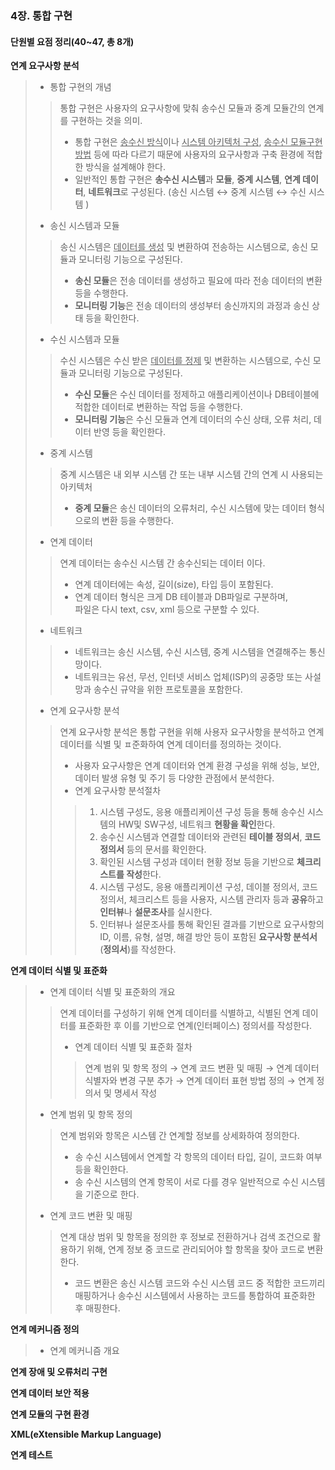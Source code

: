 

### 4장. 통합 구현

#### 단원별 요점 정리(40~47, 총 8개) 

**연계 요구사항 분석**

> - 통합 구현의 개념 
>
> > 통합 구현은 사용자의 요구사항에 맞춰 송수신 모듈과 중계 모듈간의 연계를 구현하는 것을 의미.
> >
> > * 통합 구현은 <u>송수신 방식</u>이나 <u>시스템 아키텍처 구성</u>, <u>송수신 모듈구현 방법</u> 등에 따라 다르기 때문에 사용자의 요구사항과 구축 환경에 적합한 방식을 설계해야 한다. 
> > * 일반적인 통합 구현은 **송수신 시스템**과 **모듈**, **중계 시스템**, **연계 데이터**, **네트워크**로 구성된다. (송신 시스템 ↔ 중계 시스템 ↔ 수신 시스템 )
>
> - 송신 시스템과 모듈 
>
> > 송신 시스템은 <u>데이터를 생성</u> 및 변환하여 전송하는 시스템으로, 송신 모듈과 모니터링 기능으로 구성된다. 
> >
> > * **송신 모듈**은 전송 데이터를 생성하고 필요에 따라 전송 데이터의 변환 등을 수행한다. 
> > * **모니터링 기능**은 전송 데이터의 생성부터 송신까지의 과정과 송신 상태 등을 확인한다. 
>
> - 수신 시스템과 모듈 
>
> > 수신 시스템은 수신 받은 <u>데이터를 정제</u> 및 변환하는 시스템으로, 수신 모듈과 모니터링 기능으로 구성된다. 
> >
> > * **수신 모듈**은 수신 데이터를 정제하고 애플리케이션이나 DB테이블에 적합한 데이터로 변환하는 작업 등을 수행한다. 
> > * **모니터링 기능**은 수신 모듈과 연계 데이터의 수신 상태, 오류 처리, 데이터 반영 등을 확인한다. 
>
> - 중계 시스템 
>
> > 중계 시스템은 내 외부 시스템 간 또는 내부 시스템 간의 연계 시 사용되는 아키텍처
> >
> > * **중계 모듈**은 송신 데이터의 오류처리, 수신 시스템에 맞는 데이터 형식으로의 변환 등을 수행한다. 
>
> - 연계 데이터 
>
> > 연계 데이터는 송수신 시스템 간 송수신되는 데이터 이다. 
> >
> > - 연계 데이터에는 속성, 길이(size), 타입 등이 포함된다. 
> > - 연계 데이터 형식은 크게 DB 테이블과 DB파일로 구분하며,<br>파일은 다시 text, csv, xml 등으로 구분할 수 있다. 
>
> - 네트워크 
>
> > - 네트워크는 송신 시스템, 수신 시스템, 중계 시스템을 연결해주는 통신망이다. 
> > - 네트워크는 유선, 무선, 인터넷 서비스 업체(ISP)의 공중망 또는 사설망과 송수신 규약을 위한 프로토콜을 포함한다. 
>
> 
>
> - 연계 요구사항 분석
>
> > 연계 요구사항 분석은 통합 구현을 위해 사용자 요구사항을 분석하고 연계 데이터를 식별 및 ㅍ준화하여 연계 데이터를 정의하는 것이다. 
> >
> > * 사용자 요구사항은 연계 데이터와 연계 환경 구성을 위해 성능, 보안, 데이터 발생 유형 및 주기 등 다양한 관점에서 분석한다. 
> > * 연계 요구사항 분석절차 
> >
> > > 1. 시스템 구성도, 응용 애플리케이션 구성 등을 통해 송수신 시스템의 HW및 SW구성, 네트워크 **현황을 확인**한다. 
> > > 2. 송수신 시스템과 연결할 데이터와 관련된 **테이블 정의서**, **코드 정의서** 등의 문서를 확인한다. 
> > > 3. 확인된 시스템 구성과 데이터 현황 정보 등을 기반으로 **체크리스트를 작성**한다. 
> > > 4. 시스템 구성도, 응용 애플리케이션 구성, 데이블 정의서, 코드 정의서, 체크리스트 등을 사용자, 시스템 관리자 등과 **공유**하고 **인터뷰**나 **설문조사**를 실시한다. 
> > > 5. 인터뷰나 설문조사를 통해 확인된 결과를 기반으로 요구사항의 ID, 이름, 유형, 설명, 해결 방안 등이 포함된 **요구사항 분석서**(**정의서**)를 작성한다. 

**연계 데이터 식별 및 표준화**

> - 연계 데이터 식별 및 표준화의 개요 
>
> > 연계 데이터를 구성하기 위해 연계 데이터를 식별하고, 식별된 연계 데이터를 표준화한 후 이를 기반으로 연계(인터페이스) 정의서를 작성한다. 
> >
> > * 연계 데이터 식별 및 표준화 절차 
> >
> > > 연계 범위 및 항목 정의 → 연계 코드 변환 및 매핑 → 연계 데이터 식별자와 변경 구분 추가 → 연계 데이터 표현 방법 정의 → 연계 정의서 및 명세서 작성 
>
> - 연계 범위 및 항목 정의
>
> > 연계 범위와 항목은 시스템 간 연계할 정보를 상세화하여 정의한다. 
> >
> > * 송 수신 시스템에서 연계할 각 항목의 데이터 타입, 길이, 코드화 여부 등을 확인한다. 
> > * 송 수신 시스템의 연계 항목이 서로 다를 경우 일반적으로 수신 시스템을 기준으로 한다. 
>
> - 연계 코드 변환 및 매핑 
>
> > 연계 대상 범위 및 항목을 정의한 후 정보로 전환하거나 검색 조건으로 활용하기 위해, 연계 정보 중 코드로 관리되어야 할 항목을 찾아 코드로 변환한다. 
> >
> > * 코드 변환은 송신 시스템 코드와 수신 시스템 코드 중 적합한 코드끼리 매핑하거나 송수신 시스템에서 사용하는 코드를 통합하여 표준화한 후 매핑한다. 

**연계 메커니즘 정의**

> - 연계 메커니즘 개요 

**연계 장애 및 오류처리 구현**

**연계 데이터 보안 적용**

**연계 모듈의 구현 환경**

**XML(eXtensible Markup Language)**

**연계 테스트**